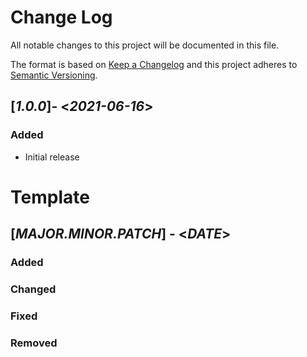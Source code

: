 # Change Log

All notable changes to this project will be documented in this file.

The format is based on [Keep a Changelog](http://keepachangelog.com/)
and this project adheres to [Semantic Versioning](http://semver.org/).

## [*1.0.0*]- <*2021-06-16*>

### Added

* Initial release

# Template
## [*MAJOR.MINOR.PATCH*] - <*DATE*>
### Added
### Changed
### Fixed
### Removed